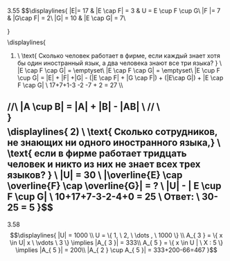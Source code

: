 3.55
$$\displaylines{
|E|= 17 & |E \cap F|  = 3 & U = E \cup  F \cup  G\\
|F |= 7 & |G\cap  F|  = 2\\
|G| = 10 & |E \cap G| = 7\\ 

}$$
$$\displaylines{
1) \ \text{ Сколько человек работает в фирме, если каждый знает хотя бы один иностранный язык, а два человека знают все три языка? } \\
|E \cap  F \cap G| = \emptyset\\
|E \cap  F \cap G| = \emptyset\\
|E \cup  F \cup  G| = |E| + |F| +|G| - (|E \cap  F| + |G \cap F|) + (|E\cap G|) + |E \cap  F \cap  G| \\
17+7+1-3 -2 -7 + 2 = 27
\\\\

//\ |A \cup B| = |A| + |B| - |AB| \ // \\  
}$$
$$\displaylines{
2) \ \text{ Сколько сотрудников, не знающих ни одного иностранного языка,} \\ \text{ если в фирме работает тридцать человек и никто из них не знает всех трех языков? } \\
|U| = 30 \\
|\overline{E} \cap  \overline{F} \cap \overline{G}| = ? \\
|U| - | E \cup  F \cup  G| \\
10+17+7-3-2-4+0 = 25 \\
Ответ: \ 30-25 = 5
}$$
---
3.58
$$\displaylines{
|U| = 1000 \\
U = \{  1, \ 2, \ \dots , \ 1000 \} \\
A_{ 3 } = \{ x \in  U| x \  \vdots  \ 3 \} \implies |A_{ 3 }| = 333\\
A_{ 5 } = \{ x \in  U | \ X : 5 \} \implies |A_{ 5 }| = 200\\
|A_{ 2 } \cup A_{ 5 }| = 333+200-66=467
}$$